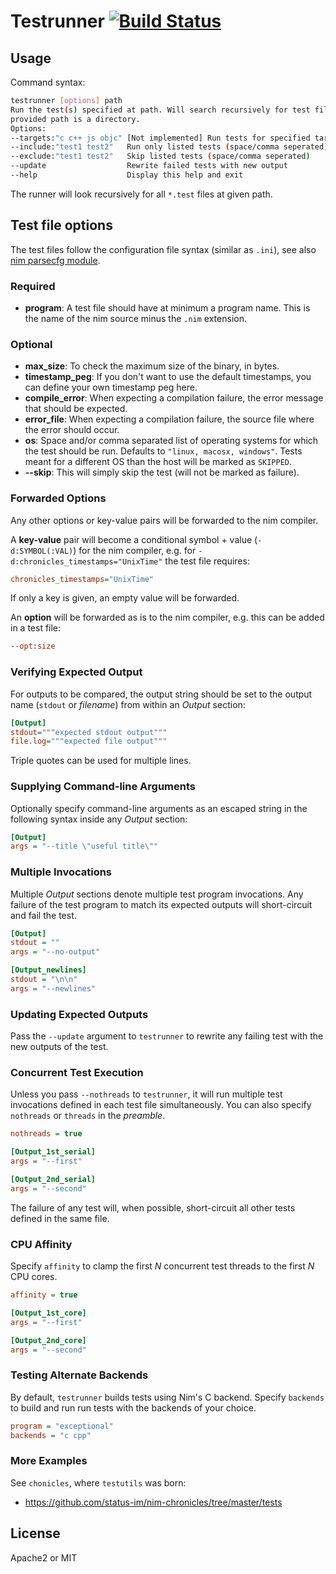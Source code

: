 # Testrunner [![Build Status](https://travis-ci.org/disruptek/testutils.svg?branch=master)](https://travis-ci.org/disruptek/testutils)

## Usage

Command syntax:

```sh
testrunner [options] path
Run the test(s) specified at path. Will search recursively for test files
provided path is a directory.
Options:
--targets:"c c++ js objc" [Not implemented] Run tests for specified targets
--include:"test1 test2"   Run only listed tests (space/comma seperated)
--exclude:"test1 test2"   Skip listed tests (space/comma seperated)
--update                  Rewrite failed tests with new output
--help                    Display this help and exit
```

The runner will look recursively for all `*.test` files at given path.

## Test file options

The test files follow the configuration file syntax (similar as `.ini`), see
also [nim parsecfg module](https://nim-lang.org/docs/parsecfg.html).

### Required

- **program**: A test file should have at minimum a program name. This is the name
of the nim source minus the `.nim` extension.

### Optional

- **max_size**: To check the maximum size of the binary, in bytes.
- **timestamp_peg**: If you don't want to use the default timestamps, you can define
your own timestamp peg here.
- **compile_error**: When expecting a compilation failure, the error message that
should be expected.
- **error_file**: When expecting a compilation failure, the source file where the
error should occur.
- **os**: Space and/or comma separated list of operating systems for which the
test should be run. Defaults to `"linux, macosx, windows"`. Tests meant for a
different OS than the host will be marked as `SKIPPED`.
- **--skip**: This will simply skip the test (will not be marked as failure).

### Forwarded Options
Any other options or key-value pairs will be forwarded to the nim compiler.

A **key-value** pair will become a conditional symbol + value (`-d:SYMBOL(:VAL)`)
for the nim compiler, e.g. for `-d:chronicles_timestamps="UnixTime"` the test
file requires:
```ini
chronicles_timestamps="UnixTime"
```
If only a key is given, an empty value will be forwarded.

An **option** will be forwarded as is to the nim compiler, e.g. this can be
added in a test file:
```ini
--opt:size
```

### Verifying Expected Output

For outputs to be compared, the output string should be set to the output name
(`stdout` or _filename_) from within an _Output_ section:

```ini
[Output]
stdout="""expected stdout output"""
file.log="""expected file output"""
```

Triple quotes can be used for multiple lines.

### Supplying Command-line Arguments

Optionally specify command-line arguments as an escaped string in the following
syntax inside any _Output_ section:

```ini
[Output]
args = "--title \"useful title\""
```

### Multiple Invocations

Multiple _Output_ sections denote multiple test program invocations. Any
failure of the test program to match its expected outputs will short-circuit
and fail the test.

```ini
[Output]
stdout = ""
args = "--no-output"

[Output_newlines]
stdout = "\n\n"
args = "--newlines"
```

### Updating Expected Outputs

Pass the `--update` argument to `testrunner` to rewrite any failing test with
the new outputs of the test.

### Concurrent Test Execution

Unless you pass `--nothreads` to `testrunner`, it will run multiple test
invocations defined in each test file simultaneously. You can also specify
`nothreads` or `threads` in the _preamble_.

```ini
nothreads = true

[Output_1st_serial]
args = "--first"

[Output_2nd_serial]
args = "--second"
```

The failure of any test will, when possible, short-circuit all other tests
defined in the same file.

### CPU Affinity

Specify `affinity` to clamp the first _N_ concurrent test threads to the first
_N_ CPU cores.

```ini
affinity = true

[Output_1st_core]
args = "--first"

[Output_2nd_core]
args = "--second"
```

### Testing Alternate Backends

By default, `testrunner` builds tests using Nim's C backend. Specify `backends`
to build and run run tests with the backends of your choice.

```ini
program = "exceptional"
backends = "c cpp"
```

### More Examples

See `chonicles`, where `testutils` was born:
- https://github.com/status-im/nim-chronicles/tree/master/tests


## License
Apache2 or MIT
